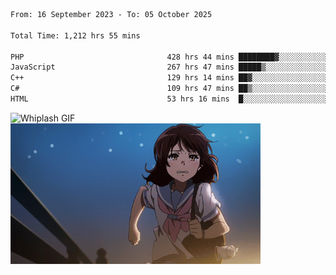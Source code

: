 


  
 
 <!--START_SECTION:waka-->

```txt
From: 16 September 2023 - To: 05 October 2025

Total Time: 1,212 hrs 55 mins

PHP                                428 hrs 44 mins ████████▓░░░░░░░░░░░░░░░░   35.00 %
JavaScript                         267 hrs 47 mins █████▒░░░░░░░░░░░░░░░░░░░   21.86 %
C++                                129 hrs 14 mins ██▓░░░░░░░░░░░░░░░░░░░░░░   10.55 %
C#                                 109 hrs 47 mins ██▒░░░░░░░░░░░░░░░░░░░░░░   08.96 %
HTML                               53 hrs 16 mins  █░░░░░░░░░░░░░░░░░░░░░░░░   04.35 %
```

<!--END_SECTION:waka-->

<p>
  <img src="whiplash.gif" alt="Whiplash GIF" width="420" height="500"/>
  <img src="kumiko_run.gif" alt="Kumiko Run GIF" width="400"/>
</p>
